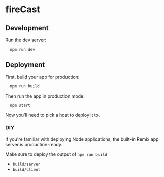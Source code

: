# fireCast

## Development

Run the dev server:

```shellscript
  npm run dev
```

## Deployment

First, build your app for production:

```sh
  npm run build
```

Then run the app in production mode:

```sh
  npm start
```

Now you'll need to pick a host to deploy it to.

### DIY

If you're familiar with deploying Node applications, the built-in Remix app server is production-ready.

Make sure to deploy the output of `npm run build`

- `build/server`
- `build/client`
